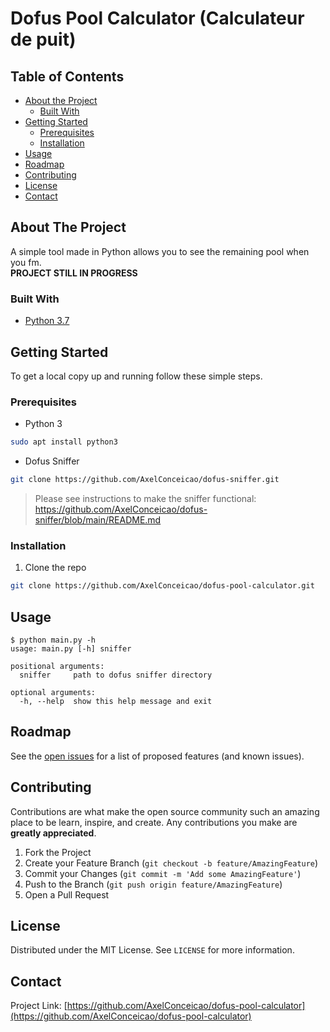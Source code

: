 # Dofus Pool Calculator (Calculateur de puit)

## Table of Contents

* [About the Project](#about-the-project)
  * [Built With](#built-with)
* [Getting Started](#getting-started)
  * [Prerequisites](#prerequisites)
  * [Installation](#installation)
* [Usage](#usage)
* [Roadmap](#roadmap)
* [Contributing](#contributing)
* [License](#license)
* [Contact](#contact)

## About The Project

A simple tool made in Python allows you to see the remaining pool when you fm.  
**PROJECT STILL IN PROGRESS**

### Built With

* [Python 3.7](https://www.python.org/downloads/)

## Getting Started

To get a local copy up and running follow these simple steps.

### Prerequisites

* Python 3
```sh
sudo apt install python3
```
* Dofus Sniffer
```sh
git clone https://github.com/AxelConceicao/dofus-sniffer.git
```
> Please see instructions to make the sniffer functional: https://github.com/AxelConceicao/dofus-sniffer/blob/main/README.md

### Installation

1. Clone the repo
```sh
git clone https://github.com/AxelConceicao/dofus-pool-calculator.git
```

## Usage

```
$ python main.py -h
usage: main.py [-h] sniffer

positional arguments:
  sniffer     path to dofus sniffer directory

optional arguments:
  -h, --help  show this help message and exit
```

## Roadmap

See the [open issues](https://github.com/AxelConceicao/dofus-pool-calculator/issues) for a list of proposed features (and known issues).

## Contributing

Contributions are what make the open source community such an amazing place to be learn, inspire, and create. Any contributions you make are **greatly appreciated**.

1. Fork the Project
2. Create your Feature Branch (`git checkout -b feature/AmazingFeature`)
3. Commit your Changes (`git commit -m 'Add some AmazingFeature'`)
4. Push to the Branch (`git push origin feature/AmazingFeature`)
5. Open a Pull Request

## License

Distributed under the MIT License. See `LICENSE` for more information.

## Contact

Project Link: [https://github.com/AxelConceicao/dofus-pool-calculator](https://github.com/AxelConceicao/dofus-pool-calculator)
